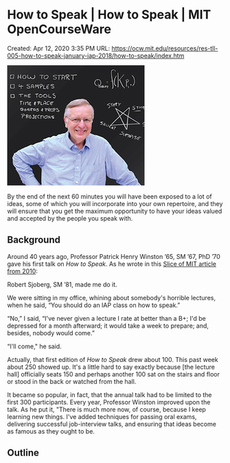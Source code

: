 # How to Speak | How to Speak | MIT OpenCourseWare

Created: Apr 12, 2020 3:35 PM
URL: https://ocw.mit.edu/resources/res-tll-005-how-to-speak-january-iap-2018/how-to-speak/index.htm

![RES-TLL-005IAP18.jpg](How%20to%20Speak%20How%20to%20Speak%20MIT%20OpenCourseWare%2008f2e9a2650e4ac982a05b91e16a3ef9/RES-TLL-005IAP18.jpg)

By the end of the next 60 minutes you will have been exposed to a lot of ideas, some of which you will incorporate into your own repertoire, and they will ensure that you get the maximum opportunity to have your ideas valued and accepted by the people you speak with.

## Background

Around 40 years ago, Professor Patrick Henry Winston ’65, SM ’67, PhD ’70 gave his first talk on *How to Speak*. As he wrote in this [Slice of MIT article from 2010](https://alum.mit.edu/slice/how-speak):

Robert Sjoberg, SM ’81, made me do it.

We were sitting in my office, whining about somebody's horrible lectures, when he said, “You should do an IAP class on how to speak.”

“No,” I said, “I've never given a lecture I rate at better than a B+; I'd be depressed for a month afterward; it would take a week to prepare; and, besides, nobody would come.”

“I'll come," he said.

Actually, that first edition of *How to Speak* drew about 100. This past week about 250 showed up. It's a little hard to say exactly because [the lecture hall] officially seats 150 and perhaps another 100 sat on the stairs and floor or stood in the back or watched from the hall.

It became so popular, in fact, that the annual talk had to be limited to the first 300 participants. Every year, Professor Winston improved upon the talk. As he put it, "There is much more now, of course, because I keep learning new things. I've added techniques for passing oral exams, delivering successful job-interview talks, and ensuring that ideas become as famous as they ought to be.

## Outline